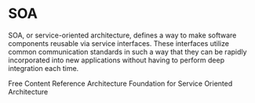 # SOA

SOA, or service-oriented architecture, defines a way to make software components reusable via service interfaces. These interfaces utilize common communication standards in such a way that they can be rapidly incorporated into new applications without having to perform deep integration each time.

<ResourceGroupTitle>Free Content</ResourceGroupTitle>
<BadgeLink colorScheme='blue' badgeText='Reference Model' href='http://docs.oasis-open.org/soa-rm/soa-ra/v1.0/soa-ra.html'>Reference Architecture Foundation for Service Oriented Architecture</BadgeLink>
